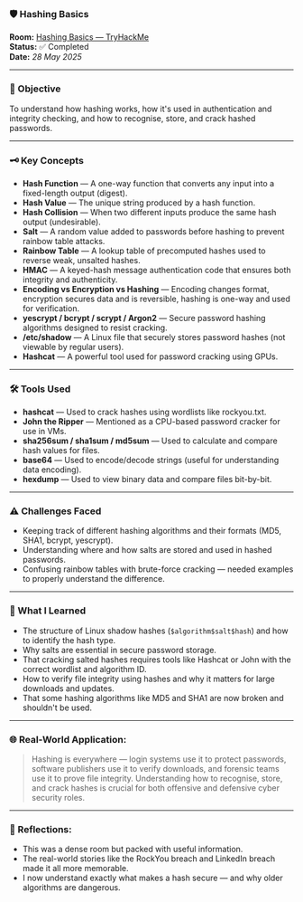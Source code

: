 ### 🛡️ Hashing Basics

**Room:** [Hashing Basics — TryHackMe](https://tryhackme.com/room/hashingbasics)  
**Status:** ✅ Completed  
**Date:** *28 May 2025* 

---

### 🎯 Objective  
To understand how hashing works, how it's used in authentication and integrity checking, and how to recognise, store, and crack hashed passwords.  

---

### 🗝️ Key Concepts  
- **Hash Function** — A one-way function that converts any input into a fixed-length output (digest).  
- **Hash Value** — The unique string produced by a hash function.  
- **Hash Collision** — When two different inputs produce the same hash output (undesirable).  
- **Salt** — A random value added to passwords before hashing to prevent rainbow table attacks.  
- **Rainbow Table** — A lookup table of precomputed hashes used to reverse weak, unsalted hashes.  
- **HMAC** — A keyed-hash message authentication code that ensures both integrity and authenticity.  
- **Encoding vs Encryption vs Hashing** — Encoding changes format, encryption secures data and is reversible, hashing is one-way and used for verification.  
- **yescrypt / bcrypt / scrypt / Argon2** — Secure password hashing algorithms designed to resist cracking.  
- **/etc/shadow** — A Linux file that securely stores password hashes (not viewable by regular users).  
- **Hashcat** — A powerful tool used for password cracking using GPUs.  

---

### 🛠️ Tools Used  
- **hashcat** — Used to crack hashes using wordlists like rockyou.txt.  
- **John the Ripper** — Mentioned as a CPU-based password cracker for use in VMs.  
- **sha256sum / sha1sum / md5sum** — Used to calculate and compare hash values for files.  
- **base64** — Used to encode/decode strings (useful for understanding data encoding).  
- **hexdump** — Used to view binary data and compare files bit-by-bit.  

---

### ⚠️ Challenges Faced  
- Keeping track of different hashing algorithms and their formats (MD5, SHA1, bcrypt, yescrypt).  
- Understanding where and how salts are stored and used in hashed passwords.  
- Confusing rainbow tables with brute-force cracking — needed examples to properly understand the difference.

---

### 🧠 What I Learned  
- The structure of Linux shadow hashes (`$algorithm$salt$hash`) and how to identify the hash type.  
- Why salts are essential in secure password storage.  
- That cracking salted hashes requires tools like Hashcat or John with the correct wordlist and algorithm ID.  
- How to verify file integrity using hashes and why it matters for large downloads and updates.  
- That some hashing algorithms like MD5 and SHA1 are now broken and shouldn't be used.

---

### 🌐 Real-World Application:  
> Hashing is everywhere — login systems use it to protect passwords, software publishers use it to verify downloads, and forensic teams use it to prove file integrity. Understanding how to recognise, store, and crack hashes is crucial for both offensive and defensive cyber security roles.

---

### 💭 Reflections:  
- This was a dense room but packed with useful information.  
- The real-world stories like the RockYou breach and LinkedIn breach made it all more memorable.  
- I now understand exactly what makes a hash secure — and why older algorithms are dangerous.  
